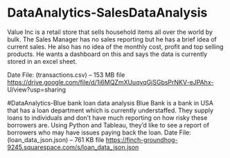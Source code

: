# DataAnalytics-SalesDataAnalysis
Value Inc is a retail store that sells household items all over the world by bulk. 
The Sales Manager has no sales reporting but he has a brief idea of current sales. 
He also has no idea of the monthly cost, profit and top selling products. 
He wants a dashboard on this and says the data is currently stored in an excel sheet.


Date File: (transactions.csv) – 153 MB file
https://drive.google.com/file/d/1i6MQZmXUuqyqGjSGbsPrNKV-eJPAhx- U/view?usp=sharing


#DataAnalytics-Blue bank loan data analysis
Blue Bank is a bank in USA that has a loan department which is currently understaffed. They supply loans to individuals and don’t have much reporting on how risky these borrowers are.
Using Python and Tableau, they’d like to see a report of borrowers who may have issues paying back the loan.
Date File: (loan_data_json.json) – 761 KB file
https://finch-groundhog-9245.squarespace.com/s/loan_data_json.json
